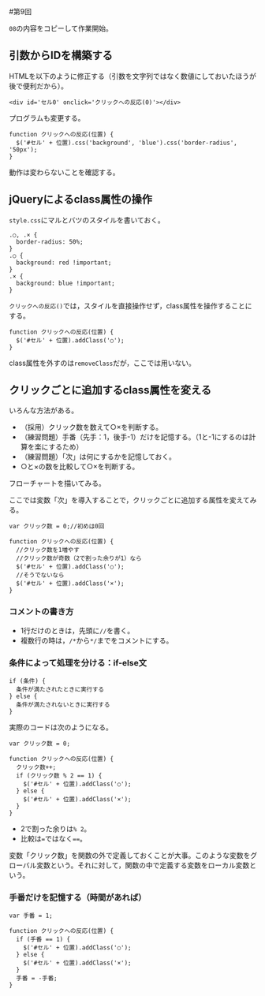 #第9回

`08`の内容をコピーして作業開始。

## 引数からIDを構築する

HTMLを以下のように修正する（引数を文字列ではなく数値にしておいたほうが後で便利だから）。

```
<div id='セル0' onclick='クリックへの反応(0)'></div>
```

プログラムも変更する。

```
function クリックへの反応(位置) {
  $('#セル' + 位置).css('background', 'blue').css('border-radius', '50px');
}
```

動作は変わらないことを確認する。

## jQueryによるclass属性の操作

`style.css`にマルとバツのスタイルを書いておく。

```
.○, .× {
  border-radius: 50%;
}
.○ {
  background: red !important;
}
.× {
  background: blue !important;
}
```

`クリックへの反応()`では，スタイルを直接操作せず，class属性を操作することにする。

```
function クリックへの反応(位置) {
  $('#セル' + 位置).addClass('○');
}
```

class属性を外すのは`removeClass`だが，ここでは用いない。

## クリックごとに追加するclass属性を変える

いろんな方法がある。

+ （採用）クリック数を数えて○×を判断する。
+ （練習問題）手番（先手：1，後手-1）だけを記憶する。（1と-1にするのは計算を楽にするため）
+ （練習問題）「次」は何にするかを記憶しておく。
+ ○と×の数を比較して○×を判断する。

フローチャートを描いてみる。

ここでは変数「次」を導入することで，クリックごとに追加する属性を変えてみる。

```
var クリック数 = 0;//初めは0回

function クリックへの反応(位置) {
  //クリック数を1増やす
  //クリック数が奇数（2で割った余りが1）なら
  $('#セル' + 位置).addClass('○');
  //そうでないなら
  $('#セル' + 位置).addClass('×');
}
```

### コメントの書き方

+ 1行だけのときは，先頭に`//`を書く。
+ 複数行の時は，`/*`から`*/`までをコメントにする。

### 条件によって処理を分ける：if-else文

```
if (条件) {
  条件が満たされたときに実行する
} else {
  条件が満たされないときに実行する
}
```

実際のコードは次のようになる。

```
var クリック数 = 0;

function クリックへの反応(位置) {
  クリック数++;
  if (クリック数 % 2 == 1) {
    $('#セル' + 位置).addClass('○');
  } else {
    $('#セル' + 位置).addClass('×');
  }
}
```

+ 2で割った余りは`% 2`。
+ 比較は`=`ではなく`==`。

変数「クリック数」を関数の外で定義しておくことが大事。このような変数をグローバル変数という。それに対して，関数の中で定義する変数をローカル変数という。

### 手番だけを記憶する（時間があれば）

```
var 手番 = 1;

function クリックへの反応(位置) {
  if (手番 == 1) {
    $('#セル' + 位置).addClass('○');
  } else {
    $('#セル' + 位置).addClass('×');
  }
  手番 = -手番;
}
```
